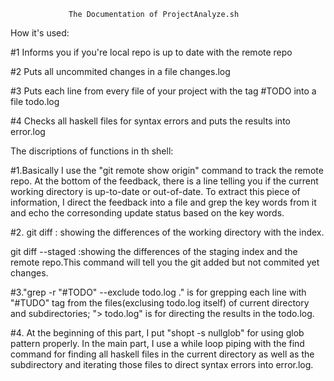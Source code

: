                  The Documentation of ProjectAnalyze.sh
How it's used:

#1 Informs you if you're local repo is up to date with the remote repo

#2 Puts all uncommited changes in a file changes.log 

#3 Puts each line from every file of your project with the tag #TODO into a file todo.log

#4 Checks all haskell files for syntax errors and puts the results into error.log

The discriptions of functions in th shell:

#1.Basically I use the "git remote show origin" command to track the remote repo. At the bottom of the feedback, there is a line telling you if the current working directory is up-to-date or out-of-date. To extract this piece of information, I direct the feedback into a file and grep the key words from it and echo the corresonding update status based on the key words.


#2.
git diff : showing the differences of the working directory with the index.

git diff --staged :showing the differences of the staging index and the remote repo.This command will tell you the git added but not commited yet changes.


#3."grep -r "#TODO" --exclude todo.log ." is for grepping each line with "#TUDO" tag from the files(exclusing todo.log itself) of current directory and subdirectories; "> todo.log" is for directing the results in the todo.log.

#4. At the beginning of this part, I put "shopt -s nullglob" for using glob pattern properly. In the main part, I use a while loop piping with the find command for finding all haskell files in the current directory as well as the subdirectory and iterating those files to direct syntax errors into error.log.

